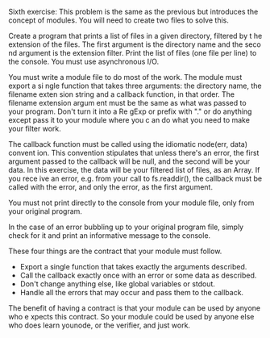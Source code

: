 Sixth exercise:
This problem is the same as the previous but introduces the concept of modules.
You will need to create two files to solve this.

Create a program that prints a list of files in a given directory, filtered by t
he extension of the files. The first argument is the directory name and the seco
nd argument is the extension filter. Print the list of files (one file per line)
 to the console. You must use asynchronous I/O.

You must write a module file to do most of the work. The module must export a si
ngle function that takes three arguments: the directory name, the filename exten
sion string and a callback function, in that order. The filename extension argum
ent must be the same as what was passed to your program. Don't turn it into a Re
gExp or prefix with "." or do anything except pass it to your module where you c
an do what you need to make your filter work.

The callback function must be called using the idiomatic node(err, data) convent
ion. This convention stipulates that unless there's an error, the first argument
 passed to the callback will be null, and the second will be your data. In this
exercise, the data will be your filtered list of files, as an Array. If you rece
ive an error, e.g. from your call to  fs.readdir(), the callback must be called
with the error, and only the error, as the first argument.

You must not print directly to the console from your module file, only from your
 original program.

In the case of an error bubbling up to your original program file, simply check
for it and print an informative message to the console.

These four things are the contract that your module must follow.

  * Export a single function that takes exactly the arguments described.
  * Call the callback exactly once with an error or some data as described.
  * Don't change anything else, like global variables or stdout.
  * Handle all the errors that may occur and pass them to the callback.

The benefit of having a contract is that your module can be used by anyone who e
xpects this contract. So your module could be used by anyone else who does learn
younode, or the verifier, and just work.
